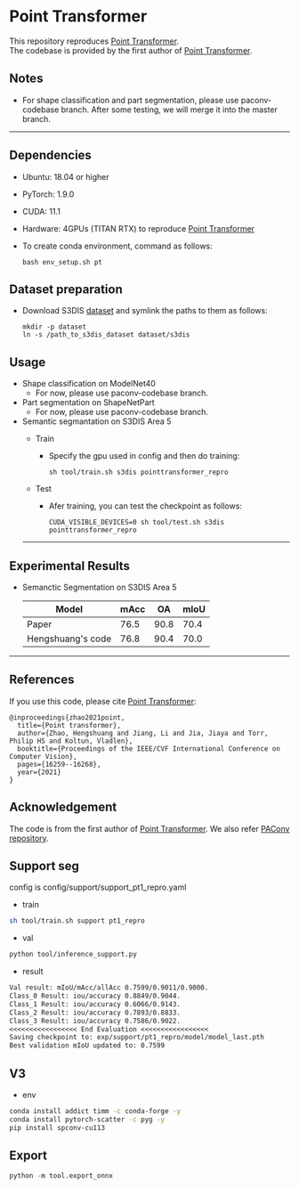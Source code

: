 # Point Transformer
This repository reproduces [Point Transformer](https://arxiv.org/abs/2012.09164). \
The codebase is provided by the first author of [Point Transformer](https://arxiv.org/abs/2012.09164).

## Notes
- For shape classification and part segmentation, please use paconv-codebase branch. After some testing, we will merge it into the master branch.

---
## Dependencies
- Ubuntu: 18.04 or higher
- PyTorch: 1.9.0 
- CUDA: 11.1 
- Hardware: 4GPUs (TITAN RTX) to reproduce [Point Transformer](https://arxiv.org/abs/2012.09164) 
- To create conda environment, command as follows:

  ```
  bash env_setup.sh pt
  ```

## Dataset preparation
- Download S3DIS [dataset](https://drive.google.com/uc?export=download&id=1KUxWagmEWnvMhEb4FRwq2Mj0aa3U3xUf) and symlink the paths to them as follows:

     ```
     mkdir -p dataset
     ln -s /path_to_s3dis_dataset dataset/s3dis
     ```

## Usage
- Shape classification on ModelNet40
  - For now, please use paconv-codebase branch.
- Part segmentation on ShapeNetPart
  - For now, please use paconv-codebase branch.
- Semantic segmantation on S3DIS Area 5
  - Train

    - Specify the gpu used in config and then do training:

      ```
      sh tool/train.sh s3dis pointtransformer_repro
      ```

  - Test

    - Afer training, you can test the checkpoint as follows:

      ```
      CUDA_VISIBLE_DEVICES=0 sh tool/test.sh s3dis pointtransformer_repro
      ```
  ---
## Experimental Results

- Semanctic Segmentation on S3DIS Area 5

  |Model | mAcc | OA | mIoU |
  |-------| ------| ----| -------|
  |Paper| 76.5 | 90.8 | 70.4 |
  |Hengshuang's code | 76.8 | 90.4 | 70.0 |
---
## References

If you use this code, please cite [Point Transformer](https://arxiv.org/abs/2012.09164):
```
@inproceedings{zhao2021point,
  title={Point transformer},
  author={Zhao, Hengshuang and Jiang, Li and Jia, Jiaya and Torr, Philip HS and Koltun, Vladlen},
  booktitle={Proceedings of the IEEE/CVF International Conference on Computer Vision},
  pages={16259--16268},
  year={2021}
}
```

## Acknowledgement
The code is from the first author of [Point Transformer](https://arxiv.org/abs/2012.09164).
We also refer [PAConv repository](https://github.com/CVMI-Lab/PAConv).


## Support seg
config is config/support/support_pt1_repro.yaml

- train
```bash
sh tool/train.sh support pt1_repro
```

- val
```bash
python tool/inference_support.py
```

- result
```txt  
Val result: mIoU/mAcc/allAcc 0.7599/0.9011/0.9000.
Class_0 Result: iou/accuracy 0.8849/0.9044.
Class_1 Result: iou/accuracy 0.6066/0.9143.
Class_2 Result: iou/accuracy 0.7893/0.8833.
Class_3 Result: iou/accuracy 0.7586/0.9022.
<<<<<<<<<<<<<<<<< End Evaluation <<<<<<<<<<<<<<<<<
Saving checkpoint to: exp/support/pt1_repro/model/model_last.pth
Best validation mIoU updated to: 0.7599
```

## V3
- env
```bash
conda install addict timm -c conda-forge -y
conda install pytorch-scatter -c pyg -y
pip install spconv-cu113
```

## Export
```python
python -m tool.export_onnx
```
  
